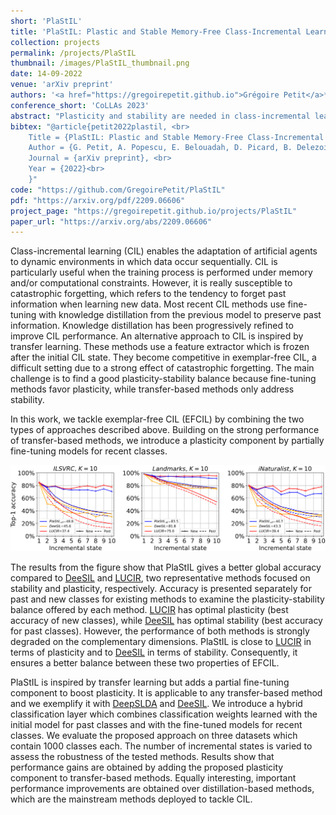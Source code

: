 ```yaml
---
short: 'PlaStIL'
title: 'PlaStIL: Plastic and Stable Memory-Free Class-Incremental Learning'
collection: projects
permalink: /projects/PlaStIL
thumbnail: /images/PlaStIL_thumbnail.png
date: 14-09-2022
venue: 'arXiv preprint'
authors: '<a href="https://gregoirepetit.github.io">Grégoire Petit</a>*, <a href="https://scholar.google.com/citations?user=fjsa2GYAAAAJ">Adrian Popescu</a>, <a href="https://scholar.google.com/citations?user=hivcTB0AAAAJ">Eden Belouadah</a>, <a href="https://davidpicard.github.io">David Picard</a> and <a href="https://scholar.google.fr/citations?user=IZczNpUAAAAJ">Bertrand Delezoide</a> ' 
conference_short: 'CoLLAs 2023'
abstract: "Plasticity and stability are needed in class-incremental learning in order to learn from new data while preserving past knowledge. Due to catastrophic forgetting, finding a compromise between these two properties is particularly challenging when no memory buffer is available. Mainstream methods need to store two deep models since they integrate new classes using fine tuning with knowledge distillation from the previous incremental state. We propose a method which has similar number of parameters but distributes them differently in order to find a better balance between plasticity and stability. Following an approach already deployed by transfer-based incremental methods, we freeze the feature extractor after the initial state. Classes in the oldest incremental states are trained with this frozen extractor to ensure stability. Recent classes are predicted using partially fine-tuned models in order to introduce plasticity. Our proposed plasticity layer can be incorporated to any transfer-based method designed for memory-free incremental learning, and we apply it to two such methods. Evaluation is done with three large-scale datasets. Results show that performance gains are obtained in all tested configurations compared to existing methods. "
bibtex: "@article{petit2022plastil, <br>
    Title = {PlaStIL: Plastic and Stable Memory-Free Class-Incremental Learning}, <br>
    Author = {G. Petit, A. Popescu, E. Belouadah, D. Picard, B. Delezoide}, <br>
    Journal = {arXiv preprint}, <br>
    Year = {2022}<br>
    }"
code: "https://github.com/GregoirePetit/PlaStIL"
pdf: "https://arxiv.org/pdf/2209.06606"
project_page: "https://gregoirepetit.github.io/projects/PlaStIL"
paper_url: "https://arxiv.org/abs/2209.06606"
---
```


Class-incremental learning (CIL) enables the adaptation of artificial agents to dynamic environments in which data occur sequentially.
CIL is particularly useful when the training process is performed under memory and/or computational constraints. However, it is really susceptible to catastrophic forgetting, which refers to the tendency to forget past information when learning new data. Most recent CIL methods use fine-tuning with knowledge distillation from the previous model to preserve past information.
Knowledge distillation has been progressively refined to improve CIL performance.
An alternative approach to CIL is inspired by transfer learning. These methods use a feature extractor which is frozen after the initial CIL state. They become competitive in exemplar-free CIL, a difficult setting due to a strong effect of catastrophic forgetting.
The main challenge is to find a good plasticity-stability balance because fine-tuning methods favor plasticity, while transfer-based methods only address stability.

In this work, we tackle exemplar-free CIL (EFCIL) by combining the two types of approaches described above.
Building on the strong performance of transfer-based methods, we introduce a plasticity component by partially fine-tuning models for recent classes.

![PlaStIL comparisons](https://github.com/GregoirePetit/gregoirepetit.github.io/blob/main/images/plastil_graphs.png)

The results from the figure show that PlaStIL gives a better global accuracy compared to [DeeSIL](https://arxiv.org/abs/1808.06396) and [LUCIR](https://openaccess.thecvf.com/content_CVPR_2019/html/Hou_Learning_a_Unified_Classifier_Incrementally_via_Rebalancing_CVPR_2019_paper.html), two representative methods focused on stability and plasticity, respectively.
Accuracy is presented separately for past and new classes for existing methods to examine the plasticity-stability balance offered by each method.
[LUCIR](https://openaccess.thecvf.com/content_CVPR_2019/html/Hou_Learning_a_Unified_Classifier_Incrementally_via_Rebalancing_CVPR_2019_paper.html) has optimal plasticity (best accuracy of new classes), while [DeeSIL](https://arxiv.org/abs/1808.06396) has optimal stability (best accuracy for past classes).
However, the performance of both methods is strongly degraded on the complementary dimensions.
PlaStIL is close to [LUCIR](https://openaccess.thecvf.com/content_CVPR_2019/html/Hou_Learning_a_Unified_Classifier_Incrementally_via_Rebalancing_CVPR_2019_paper.html) in terms of plasticity and to [DeeSIL](https://arxiv.org/abs/1808.06396) in terms of stability.
Consequently, it ensures a better balance between these two properties of EFCIL.

PlaStIL is inspired by transfer learning but adds a partial fine-tuning component to boost plasticity.
It is applicable to any transfer-based method and we exemplify it with [DeepSLDA](https://github.com/tyler-hayes/Deep_SLDA) and [DeeSIL](https://arxiv.org/abs/1808.06396).
We introduce a hybrid classification layer which combines classification weights learned with the initial model for past classes and with the fine-tuned models for recent classes.
We evaluate the proposed approach on three datasets which contain 1000 classes each.
The number of incremental states is varied to assess the robustness of the tested methods.
Results show that performance gains are obtained by adding the proposed plasticity component to transfer-based methods.
Equally interesting, important performance improvements are obtained over distillation-based methods, which are the mainstream methods deployed to tackle CIL.

